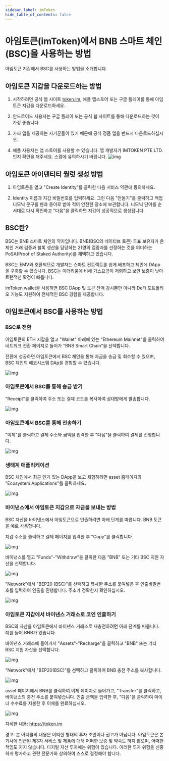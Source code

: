 ```yaml
---
sidebar_label: imToken
hide_table_of_contents: false
---
```


# 아임토큰(imToken)에서 BNB 스마트 체인(BSC)을 사용하는 방법
아임토큰 지갑에서 BSC를 사용하는 방법을 소개합니다.

## 아임토큰 지갑을 다운로드하는 방법
1. 시작하려면 공식 웹 사이트 [token.im](https://token.im/), 애플 앱스토어 또는 구글 플레이를 통해 아임토큰 지갑을 다운로드하세요.

2. 안드로이드 사용자는 구글 플레이 또는 공식 웹 사이트를 통해 다운로드하는 것이 가장 좋습니다.

3. 가짜 앱을 제공하는 사기꾼들이 있기 때문에 공식 정품 앱을 반드시 다운로드하십시오.

4. 애플 사용자는 앱 스토어를 사용할 수 있습니다. 앱 개발자가 IMTOKEN PTE.LTD.인지 확인을 해주세요. 스캠에 유의하시기 바랍니다.
![img](assets/10.png)

## 아임토큰 아이덴티티 월럿 생성 방법
1. 아임토큰을 열고 "Create Identity"를 클릭한 다음 서비스 약관에 동의하세요.

2. Identity 이름과 지갑 비밀번호를 입력하세요. 그런 다음 "만들기"를 클릭하고 백업 니모닉 문구를 펜과 종이로 받아 적어 안전한 장소에 보관합니다. 니모닉 단어를 순서대로 다시 확인하고 "다음"을 클릭하면 지갑이 성공적으로 생성됩니다.

## BSC란?
BSC는 BNB 스마트 체인의 약자입니다. BNB(BSC의 네이티브 토큰) 투표 보유자가 온체인 거래 검증과 블록 생산을 담당하는 21명의 검증자를 선정하는 것을 의미하는 PoSA(Proof of Staked Authority)를 채택하고 있습니다.
 
BSC는 EMV와 호환되므로 개발자는 스마트 컨트랙트를 쉽게 배포하고 체인에 DApp을 구축할 수 있습니다. BSC는 이더리움에 비해 가스요금이 저렴하고 보안 보증이 낮아 트랜잭션 확정이 빠릅니다.
 
imToken wallet을 사용하면 BSC DApp 및 토큰 잔액 감시뿐만 아니라 DeFi 포트폴리오 기능도 지원하여 전체적인 BSC 경험을 제공합니다.


## 아임토큰에서 BSC를 사용하는 방법
### BSC로 전환
아임토큰의 ETH 지갑을 열고 "Wallet" 아래에 있는 "Ethereum Mainnet"을 클릭하여 네트워크 전환 페이지로 들어가 "BNB Smart Chain"을 선택합니다.

전환에 성공하면 아임토큰에서 BSC 체인을 통해 자금을 송금 및 회수할 수 있으며, BSC 체인의 에코시스템 DAp을 경험할 수 있습니다.

![img](assets/1.png)
 
### 아임토큰에서 BSC를 통해 송금 받기
"Receipt"를 클릭하여 주소 또는 결제 코드를 복사하여 상대방에게 발송합니다.

![img](assets/2.png)


### 아임토큰에서 BSC를 통해 전송하기
"이체"를 클릭하고 결제 주소와 금액을 입력한 후 "다음"을 클릭하여 결제를 진행합니다.

![img](assets/3.png)

### 생태계 애플리케이션
BSC 체인에서 최근 인기 있는 DApp을 보고 체험하려면 asset 홈페이지의 "Ecosystem Applications"를 클릭하세요.

![img](assets/4.png)


### 바이낸스에서 아임토큰 지갑으로 자금을 보내는 방법

BSC 자산을 바이낸스에서 아임토큰으로 인출하려면 아래 단계를 따릅니다. BNB 토큰을 예로 사용합니다.

지갑 주소를 클릭하고 결제 페이지를 입력한 후 "Copy"를 클릭합니다.

![img](assets/5.png)

바이낸스를 열고 "Funds"-"Withdraw"을 클릭한 다음 "BNB" 또는 기타 BSC 지원 자산을 선택합니다.

![img](assets/6.png)

"Network"에서 "BEP20 (BSC)"를 선택하고 복사한 주소를 붙여넣은 후 인출비밀번호를 입력하여 인출을 진행합니다. 주소가 정확한지 확인하십시오.

![img](assets/8.png)


### 아임토큰 지갑에서 바이낸스 거래소로 코인 인출하기
BSC의 자산을 아임토큰에서 바이낸스 거래소로 재충전하려면 아래 단계를 따릅니다. 예를 들어 BNB가 있습니다.

바이낸스 거래소에 들어가서 "Assets"-"Recharge"을 클릭하고 "BNB" 또는 기타 BSC 지원 자산을 선택합니다.

![img](assets/6.png)

"Network"에서 "BEP20(BSC)"를 선택하고 클릭하여 BNB 충전 주소를 복사합니다.

![img](assets/9.png)

asset 페이지에서 BNB를 클릭하여 이체 페이지로 들어가고, "Transfer"를 클릭하고, 바이낸스의 충전 주소를 붙여넣습니다. 인출 금액을 입력한 후, "다음"을 클릭하여 마이너 수수료를 지불한 후 이체를 완료하십시오.

![img](assets/2.png)


자세한 내용: https://token.im

경고: 본 아티클의 내용은 어떠한 형태의 투자 조언이나 권고가 아닙니다. 아임토큰은 본 기사에 언급된 제3자 서비스 및 제품에 대해 어떠한 보증 및 약속도 하지 않으며, 어떠한 책임도 지지 않습니다. 디지털 자산 투자에는 위험이 있습니다. 이러한 투자 위험을 신중하게 평가하고 관련 전문가와 상의하여 스스로 결정해야 합니다.

